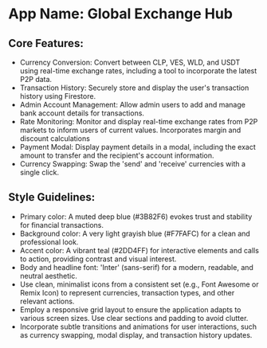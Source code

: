 # **App Name**: Global Exchange Hub

## Core Features:

- Currency Conversion: Convert between CLP, VES, WLD, and USDT using real-time exchange rates, including a tool to incorporate the latest P2P data.
- Transaction History: Securely store and display the user's transaction history using Firestore.
- Admin Account Management: Allow admin users to add and manage bank account details for transactions.
- Rate Monitoring: Monitor and display real-time exchange rates from P2P markets to inform users of current values. Incorporates margin and discount calculations
- Payment Modal: Display payment details in a modal, including the exact amount to transfer and the recipient's account information.
- Currency Swapping: Swap the 'send' and 'receive' currencies with a single click.

## Style Guidelines:

- Primary color: A muted deep blue (#3B82F6) evokes trust and stability for financial transactions.
- Background color: A very light grayish blue (#F7FAFC) for a clean and professional look.
- Accent color: A vibrant teal (#2DD4FF) for interactive elements and calls to action, providing contrast and visual interest.
- Body and headline font: 'Inter' (sans-serif) for a modern, readable, and neutral aesthetic.
- Use clean, minimalist icons from a consistent set (e.g., Font Awesome or Remix Icon) to represent currencies, transaction types, and other relevant actions.
- Employ a responsive grid layout to ensure the application adapts to various screen sizes. Use clear sections and padding to avoid clutter.
- Incorporate subtle transitions and animations for user interactions, such as currency swapping, modal display, and transaction history updates.